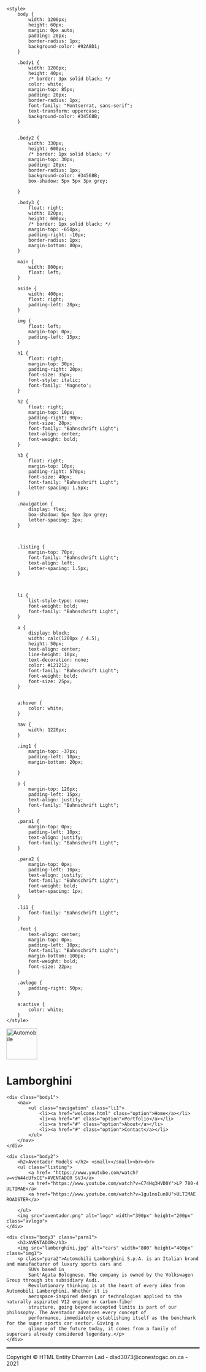 <!DOCTYPE html>
<html>

<head>
    <link rel="shortcut icon" type="image/png" href="favicon2.png">
    <title>Automobile</title>

    <style>
        body {
            width: 1200px;
            height: 60px;
            margin: 0px auto;
            padding: 20px;
            border-radius: 1px;
            background-color: #92A8D1;
        }

        .body1 {
            width: 1200px;
            height: 40px;
            /* border: 3px solid black; */
            color: white;
            margin-top: 85px;
            padding: 20px;
            border-radius: 1px;
            font-family: "Montserrat, sans-serif";
            text-transform: uppercase;
            background-color: #34568B;
        }


        .body2 {
            width: 330px;
            height: 600px;
            /* border: 1px solid black; */
            margin-top: 30px;
            padding: 20px;
            border-radius: 1px;
            background-color: #34568B;
            box-shadow: 5px 5px 3px grey;

        }

        .body3 {
            float: right;
            width: 820px;
            height: 600px;
            /* border: 1px solid black; */
            margin-top: -650px;
            padding-right: -10px;
            border-radius: 1px;
            margin-bottom: 80px;
        }

        main {
            width: 800px;
            float: left;
        }

        aside {
            width: 400px;
            float: right;
            padding-left: 20px;
        }

        img {
            float: left;
            margin-top: 0px;
            padding-left: 15px;
        }

        h1 {
            float: right;
            margin-top: 30px;
            padding-right: 20px;
            font-size: 35px;
            font-style: italic;
            font-family: 'Magneto';
        }

        h2 {
            float: right;
            margin-top: 10px;
            padding-right: 90px;
            font-size: 28px;
            font-family: "Bahnschrift Light";
            text-align: center;
            font-weight: bold;
        }

        h3 {
            float: right;
            margin-top: 10px;
            padding-right: 570px;
            font-size: 40px;
            font-family: "Bahnschrift Light";
            letter-spacing: 1.5px;
        }

        .navigation {
            display: flex;
            box-shadow: 5px 5px 3px grey;
            letter-spacing: 2px;
        }



        .listing {
            margin-top: 70px;
            font-family: "Bahnschrift Light";
            text-align: left;
            letter-spacing: 1.5px;
        }



        li {
            list-style-type: none;
            font-weight: bold;
            font-family: "Bahnschrift Light";
        }

        a {
            display: block;
            width: calc(1200px / 4.5);
            height: 50px;
            text-align: center;
            line-height: 10px;
            text-decoration: none;
            color: #121212;
            font-family: "Bahnschrift Light";
            font-weight: bold;
            font-size: 25px;
        }


        a:hover {
            color: white;
        }

        nav {
            width: 1220px;
        }

        .img1 {
            margin-top: -37px;
            padding-left: 10px;
            margin-bottom: 20px;

        }

        p {
            margin-top: 120px;
            padding-left: 15px;
            text-align: justify;
            font-family: "Bahnschrift Light";
        }

        .para1 {
            margin-top: 0px;
            padding-left: 10px;
            text-align: justify;
            font-family: "Bahnschrift Light";
        }

        .para2 {
            margin-top: 0px;
            padding-left: 10px;
            text-align: justify;
            font-family: "Bahnschrift Light";
            font-weight: bold;
            letter-spacing: 1px;
        }

        .li1 {
            font-family: "Bahnschrift Light";
        }

        .foot {
            text-align: center;
            margin-top: 0px;
            padding-left: 10px;
            font-family: "Bahnschrift Light";
            margin-bottom: 100px;
            font-weight: bold;
            font-size: 22px;
        }

        .avlogo {
            padding-right: 50px;
        }

        a:active {
            color: white;
        }
    </style>

</head>

<body>
    <img src="logo.png" alt="Automobile" width="80" height="80">
    <h1>Lamborghini</h1>
    <!-- Name : Dharmin Lad
         Email: dlad3073@conestogac.on.ca
    -->

    <div class="body1">
        <nav>
            <ul class="navigation" class="li1">
                <li><a href="welcome.html" class="option">Home</a></li>
                <li><a href="#" class="option">Portfolio</a></li>
                <li><a href="#" class="option">About</a></li>
                <li><a href="#" class="option">Contact</a></li>
            </ul>
        </nav>
    </div>

    <div class="body2">
        <h2>Aventador Models </h2> <small></small><br><br>
        <ul class="listing">
            <a href= "https://www.youtube.com/watch?v=viW44cUfxCE">AVENTADOR SVJ</a>
            <a href="https://www.youtube.com/watch?v=C74Hq3HVD0Y">LP 780-4 ULTIMAE</a>
            <a href="https://www.youtube.com/watch?v=1gu1noIun8U">ULTIMAE ROADSTER</a>

        </ul>
        <img src="aventador.png" alt="logo" width="300px" height="200px" class="avlogo">
    </div>

    <div class="body3" class="para1">
        <h3>AVENTADOR</h3>
        <img src="lamborghini.jpg" alt="cars" width="800" height="400px" class="img1">
        <p class="para2">Automobili Lamborghini S.p.A. is an Italian brand and manufacturer of luxury sports cars and
            SUVs based in
            Sant'Agata Bolognese. The company is owned by the Volkswagen Group through its subsidiary Audi.
            Revolutionary thinking is at the heart of every idea from Automobili Lamborghini. Whether it is
            aerospace-inspired design or technologies applied to the naturally aspirated V12 engine or carbon-fiber
            structure, going beyond accepted limits is part of our philosophy. The Aventador advances every concept of
            performance, immediately establishing itself as the benchmark for the super sports car sector. Giving a
            glimpse of the future today, it comes from a family of supercars already considered legendary.</p>
    </div>

</body>

<footer>
    <hr style="width:100%; text-align:left; margin-left:0;background-color: black; height:2px; ">
    <p class="foot">Copyright &copy; HTML Entity Dharmin Lad - dlad3073@conestogac.on.ca - 2021</p>
</footer>

</html>
